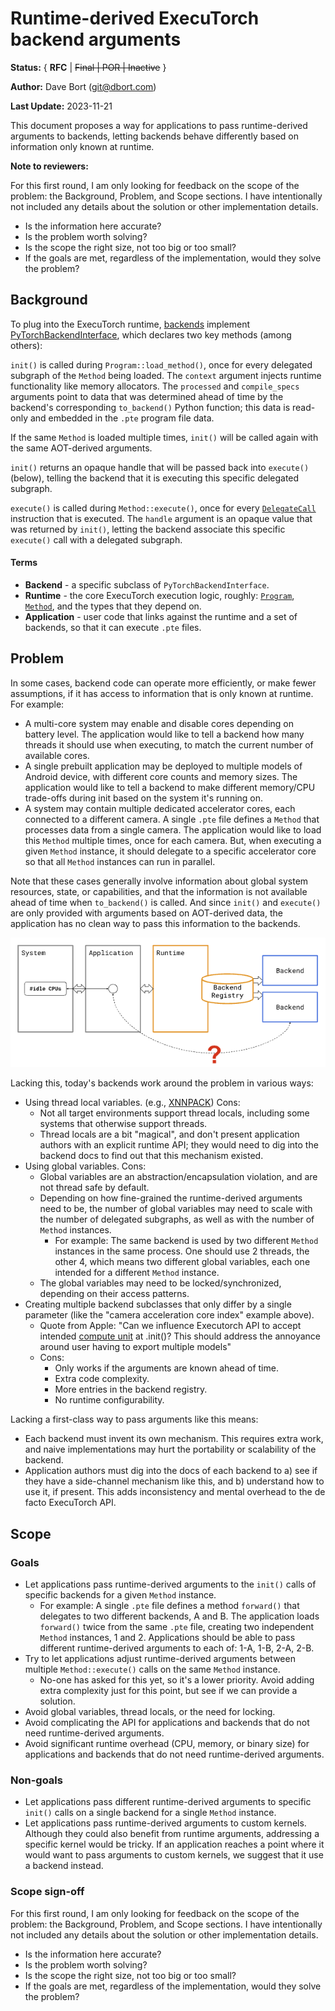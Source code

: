 # Runtime-derived ExecuTorch backend arguments

**Status:** { **RFC** | ~~Final | POR | Inactive~~ }

**Author:** Dave Bort (git@dbort.com)

**Last Update:** 2023-11-21

This document proposes a way for applications to pass runtime-derived arguments to backends, letting backends behave differently based on information only known at runtime.

**Note to reviewers:**

For this first round, I am only looking for feedback on the scope of the
problem: the Background, Problem, and Scope sections. I have intentionally not
included any details about the solution or other implementation details.

* Is the information here accurate?
* Is the problem worth solving?
* Is the scope the right size, not too big or too small?
* If the goals are met, regardless of the implementation, would they solve the problem?

## Background

To plug into the ExecuTorch runtime, [backends](https://pytorch.org/executorch/main/compiler-delegate-and-partitioner.html#backend-interfaces-runtime-initialization-and-execution) implement [PyTorchBackendInterface](https://github.com/pytorch/executorch/blob/de1b2af62f5d076a4bce07141a4b6899afca632c/runtime/backend/interface.h#L42), which declares two key methods (among others):

`init()` is called during `Program::load_method()`, once for every delegated subgraph of the `Method` being loaded. The `context` argument injects runtime functionality like memory allocators. The `processed` and `compile_specs` arguments point to data that was determined ahead of time by the backend's corresponding `to_backend()` Python function; this data is read-only and embedded in the `.pte` program file data.

If the same `Method` is loaded multiple times, `init()` will be called again with the same AOT-derived arguments.

`init()` returns an opaque handle that will be passed back into `execute()` (below), telling the backend that it is executing this specific delegated subgraph.

`execute()` is called during `Method::execute()`, once for every <code>[DelegateCall](https://github.com/pytorch/executorch/blob/a5e5295481de5a3ac4c7e02c375e09efb5baceb0/runtime/executor/method.cpp#L943C55-L943C67)</code> instruction that is executed. The <code>handle</code> argument is an opaque value that was returned by <code>init()</code>, letting the backend associate this specific <code>execute()</code> call with a delegated subgraph.

#### Terms

* **Backend** - a specific subclass of `PyTorchBackendInterface`.
* **Runtime** - the core ExecuTorch execution logic, roughly: <code>[Program](https://github.com/pytorch/executorch/blob/main/runtime/executor/program.h)</code>, <code>[Method](https://github.com/pytorch/executorch/blob/main/runtime/executor/method.h)</code>, and the types that they depend on.
* <strong>Application</strong> - user code that links against the runtime and a set of backends, so that it can execute <code>.pte</code> files.

## Problem

In some cases, backend code can operate more efficiently, or make fewer assumptions, if it has access to information that is only known at runtime. For example:

* A multi-core system may enable and disable cores depending on battery level. The application would like to tell a backend how many threads it should use when executing, to match the current number of available cores.
* A single prebuilt application may be deployed to multiple models of Android device, with different core counts and memory sizes. The application would like to tell a backend to make different memory/CPU trade-offs during init based on the system it's running on.
* A system may contain multiple dedicated accelerator cores, each connected to a different camera. A single `.pte` file defines a `Method` that processes data from a single camera. The application would like to load this `Method` multiple times, once for each camera. But, when executing a given `Method` instance, it should delegate to a specific accelerator core so that all `Method` instances can run in parallel.

Note that these cases generally involve information about global system resources, state, or capabilities, and that the information is not available ahead of time when `to_backend()` is called. And since `init()` and `execute()` are only provided with arguments based on AOT-derived data, the application has no clean way to pass this information to the backends.

![Diagram showing that there's no clear way to pass runtime-derived parameters to a backend instance](img/2023-11-backend-arguments-fig-1.png)

Lacking this, today's backends work around the problem in various ways:

* Using thread local variables. (e.g., [XNNPACK](https://github.com/pytorch/executorch/blob/32538f6a81ea02a504db0da01afefb6da6455b7b/backends/xnnpack/runtime/XNNCompiler.cpp#L1497)) Cons:
    * Not all target environments support thread locals, including some systems that otherwise support threads.
    * Thread locals are a bit "magical", and don't present application authors with an explicit runtime API; they would need to dig into the backend docs to find out that this mechanism existed.
* Using global variables. Cons:
    * Global variables are an abstraction/encapsulation violation, and are not thread safe by default.
    * Depending on how fine-grained the runtime-derived arguments need to be, the number of global variables may need to scale with the number of delegated subgraphs, as well as with the number of `Method` instances.
        * For example: The same backend is used by two different `Method` instances in the same process. One should use 2 threads, the other 4, which means two different global variables, each one intended for a different `Method` instance.
    * The global variables may need to be locked/synchronized, depending on their access patterns.
* Creating multiple backend subclasses that only differ by a single parameter (like the "camera acceleration core index" example above).
    * Quote from Apple: "Can we influence Executorch API to accept intended [compute unit](https://developer.apple.com/documentation/coreml/mlcomputeunits) at .init()? This should address the annoyance around user having to export multiple models"
    * Cons:
        * Only works if the arguments are known ahead of time.
        * Extra code complexity.
        * More entries in the backend registry.
        * No runtime configurability.

Lacking a first-class way to pass arguments like this means:

* Each backend must invent its own mechanism. This requires extra work, and naive implementations may hurt the portability or scalability of the backend.
* Application authors must dig into the docs of each backend to a) see if they have a side-channel mechanism like this, and b) understand how to use it, if present. This adds inconsistency and mental overhead to the de facto ExecuTorch API.

## Scope

### Goals

* Let applications pass runtime-derived arguments to the `init()` calls of specific backends for a given `Method` instance.
    * For example: A single `.pte` file defines a method `forward()` that delegates to two different backends, A and B. The application loads `forward()` twice from the same `.pte` file, creating two independent `Method` instances, 1 and 2. Applications should be able to pass different runtime-derived arguments to each of: 1-A, 1-B, 2-A, 2-B.
* Try to let applications adjust runtime-derived arguments between multiple `Method::execute()` calls on the same `Method` instance.
    * No-one has asked for this yet, so it's a lower priority. Avoid adding extra complexity just for this point, but see if we can provide a solution.
* Avoid global variables, thread locals, or the need for locking.
* Avoid complicating the API for applications and backends that do not need runtime-derived arguments.
* Avoid significant runtime overhead (CPU, memory, or binary size) for applications and backends that do not need runtime-derived arguments.

### Non-goals

* Let applications pass different runtime-derived arguments to specific `init()` calls on a single backend for a single `Method` instance.
* Let applications pass runtime-derived arguments to custom kernels. Although they could also benefit from runtime arguments, addressing a specific kernel would be tricky. If an application reaches a point where it would want to pass arguments to custom kernels, we suggest that it use a backend instead.

### Scope sign-off

For this first round, I am only looking for feedback on the scope of the
problem: the Background, Problem, and Scope sections. I have intentionally not
included any details about the solution or other implementation details.

* Is the information here accurate?
* Is the problem worth solving?
* Is the scope the right size, not too big or too small?
* If the goals are met, regardless of the implementation, would they solve the problem?
